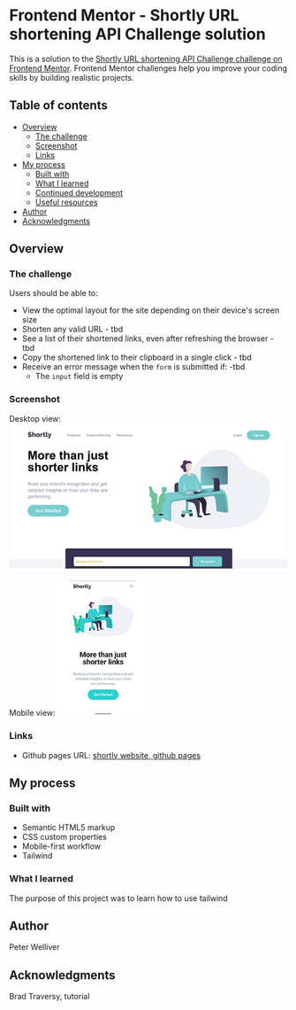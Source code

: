 # Frontend Mentor - Shortly URL shortening API Challenge solution

This is a solution to the [Shortly URL shortening API Challenge challenge on Frontend Mentor](https://www.frontendmentor.io/challenges/url-shortening-api-landing-page-2ce3ob-G). Frontend Mentor challenges help you improve your coding skills by building realistic projects.

## Table of contents

- [Overview](#overview)
  - [The challenge](#the-challenge)
  - [Screenshot](#screenshot)
  - [Links](#links)
- [My process](#my-process)
  - [Built with](#built-with)
  - [What I learned](#what-i-learned)
  - [Continued development](#continued-development)
  - [Useful resources](#useful-resources)
- [Author](#author)
- [Acknowledgments](#acknowledgments)

## Overview

### The challenge

Users should be able to:

- View the optimal layout for the site depending on their device's screen size
- Shorten any valid URL - tbd
- See a list of their shortened links, even after refreshing the browser - tbd
- Copy the shortened link to their clipboard in a single click - tbd
- Receive an error message when the `form` is submitted if: -tbd
  - The `input` field is empty

### Screenshot

Desktop view:
![shortly-website, desktop view](./images/shortly-desktop.jpg)

Mobile view:
![shortly-website, mobile view](./images/shortly-mobile.jpg)

### Links

- Github pages URL: [shortly website, github pages](https://pwtaberg.github.io/shortly-website/)

## My process

### Built with

- Semantic HTML5 markup
- CSS custom properties
- Mobile-first workflow
- Tailwind

### What I learned

The purpose of this project was to learn how to use tailwind

## Author

Peter Welliver

## Acknowledgments

Brad Traversy, tutorial
